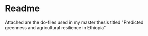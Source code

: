 # Readme
Attached are the do-files used in my master thesis titled  "Predicted greenness and agricultural
resilience in Ethiopia"
